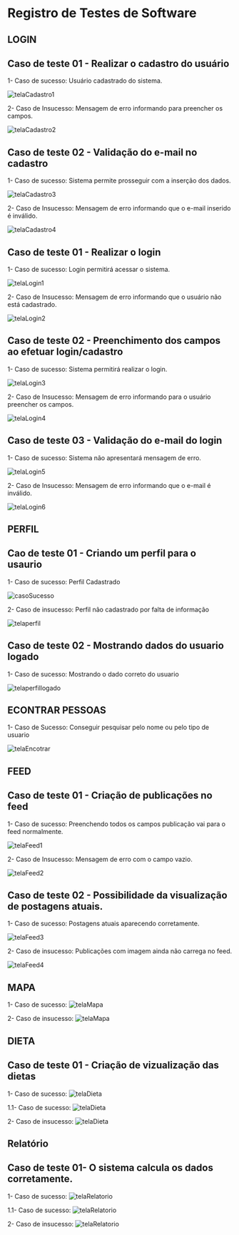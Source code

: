 # Registro de Testes de Software

## LOGIN

## Caso de teste 01 - Realizar o cadastro do usuário

1- Caso de sucesso: Usuário cadastrado do sistema.

![telaCadastro1](img/CadastroSucess.png)

2- Caso de Insucesso: Mensagem de erro informando para preencher os campos.

![telaCadastro2](img/CadastroError.png)

## Caso de teste 02 - Validação do e-mail no cadastro

1- Caso de sucesso: Sistema permite prosseguir com a inserção dos dados.

![telaCadastro3](img/EmailOK.png)

2- Caso de Insucesso: Mensagem de erro informando que o e-mail inserido é inválido.

![telaCadastro4](img/EmailOK.png)

## Caso de teste 01 - Realizar o login

1- Caso de sucesso: Login permitirá acessar o sistema.

![telaLogin1](img/LoginOK.png)

2- Caso de Insucesso: Mensagem de erro informando que o usuário não está cadastrado.

![telaLogin2](img/LoginInvalido.png)

## Caso de teste 02 - Preenchimento dos campos ao efetuar login/cadastro

1- Caso de sucesso: Sistema permitirá realizar o login.

![telaLogin3](img/LoginOK.png)

2- Caso de Insucesso: Mensagem de erro informando para o usuário preencher os campos.

![telaLogin4](img/LoginError.png)

## Caso de teste 03 - Validação do e-mail do login

1- Caso de sucesso: Sistema não apresentará mensagem de erro.

![telaLogin5](img/EmailLoginOK.png)

2- Caso de Insucesso: Mensagem de erro informando que o e-mail é inválido.

![telaLogin6](img/EmailLoginError.png)

## PERFIL

## Cao de teste 01 - Criando um perfil para o usaurio

1- Caso de sucesso: Perfil Cadastrado 

![casoSucesso](img/caso%20de%20sucesso%20perfil.png)

2- Caso de insucesso: Perfil não cadastrado por falta de informação

![telaperfil](img/caso%20de%20insucesso%20perfil.png)

## Caso de teste 02 - Mostrando dados do usuario logado

1- Caso de sucesso: Mostrando o dado correto do usuario

![telaperfillogado](img/infor.png)

## ECONTRAR PESSOAS

1- Caso de Sucesso: Conseguir pesquisar pelo nome ou pelo tipo de usuario

![telaEncotrar](img/encontrarAmigos.png)

## FEED 

## Caso de teste 01 - Criação de publicações no feed

1- Caso de sucesso: Preenchendo todos os campos publicação vai para o feed normalmente.

![telaFeed1](img/DadosPreenchidosFeed.png)

2- Caso de Insucesso: Mensagem de erro com o campo vazio.

![telaFeed2](img/DadosNaoPreenchidosFeed.png)


## Caso de teste 02 - Possibilidade da visualização de postagens atuais.

1- Caso de sucesso: Postagens atuais aparecendo corretamente.

![telaFeed3](img/PostagensFeed.png)

2- Caso de insucesso: Publicações com imagem ainda não carrega no feed.

![telaFeed4](img/PublicacoesFeed.png)


## MAPA 

1- Caso de sucesso:
![telaMapa](img/MapaOK.png)

2- Caso de insucesso:
![telaMapa](img/MapaError.png)


## DIETA 
## Caso de teste 01 - Criação de vizualização das dietas

1- Caso de sucesso:
![telaDieta](img/DIETA.TELA.jpg)

1.1- Caso de sucesso:
![telaDieta](img/caso%20de%20sucesso-1.1%20Dieta.jpg)

2- Caso de insucesso:
![telaDieta](img/caso%20de%20insucesso%201.1%20Dieta.jpg)

## Relatório

## Caso de teste 01- O sistema calcula os dados corretamente.

1- Caso de sucesso:
![telaRelatorio](img/caso%20de%20sucesso-1.1%20imc%20(1).png)

1.1- Caso de sucesso:
![telaRelatorio](img/caso%20de%20sucesso-1.1%20imc%20(2).png)

2- Caso de insucesso:
![telaRelatorio](img/caso%20de%20insucesso%201.1%20imc.png)
